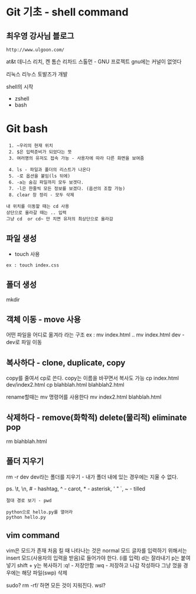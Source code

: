# Git 기초 - shell command
## 최우영 강사님 블로그
`
http://www.ulgoon.com/
`

at&t
데니스 리치, 켄 톰슨
리차드 스톨먼 - GNU 프로젝트
gnu에는 커널이 없엇다

리눅스
리누스 토발즈가 개발

shell의 시작
 - zshell
 - bash

# Git bash
```
 1. ~우리의 현재 위치
 2. $은 입력준비가 되었다는 뜻
 3. 여러명의 유저도 접속 가능 - 사용자에 따라 다른 화면을 보여줌

 4. ls - 파일과 폴더의 리스트가 나온다
 5. -로 옵션을 붙임(ls 뒤에)
 6. -a는 숨김 파일까지 모두 보겟다.
 7. -l은 한줄씩 모든 정보를 보겠다. (옵션의 조합 가능)
 8. clear 창 정리 - 모두 삭제
 
내 위치를 이동할 때는 cd 사용
상단으로 올라갈 때는 .. 입력
그냥 cd  or cd~ 만 치면 유저의 최상단으로 올라감
```
## 파일 생성
- touch 사용
```
ex : touch index.css
```
## 폴더 생성
mkdir

## 객체 이동 - move 사용
어떤 파일을 어디로 옮겨라 라는 구조
ex : mv index.html ..
mv index.html dev - dev로 파일 이동

## 복사하다 - clone, duplicate, copy
copy를 줄여서 cp로 쓴다.
copy는 이름을 바꾸면서 복사도 가능
cp index.html dev/index2.html
cp blahblah.html blahblah2.html

rename할때는 mv 명령어를 사용한다
mv index2.html blahblah.html

## 삭제하다 - remove(화학적) delete(물리적) eliminate pop
rm blahblah.html

## 폴더 지우기
rm -r dev
dev라는 폴더를 지우기 - 내가 폴더 내에 있는 경우에는 지울 수 없다.

ps. \t, \n, # - hashtag, ^ - carot, * - asterisk, ' " `, ~ - tilled

```
절대 경로 보기 - pwd

python으로 hello.py를 열어라
python hello.py
```

## vim command
vim은 모드가 존재
처음 킬 때 나타나는 것은 normal 모드
글자를 입력하기 위해서는 insert 모드(사용자의 입력을 받음)로 들어가야 한다. (i를 입력)
d는 잘라내기 p는 붙여넣기 shift + y는 복사하기
:q! - 저장안함
:wq - 저장하고 나감
작성하다 그냥 껐을 경우에는 해당 파일(swp) 삭제

sudo?
rm -rf/ 하면 모든 것이 지워진다.
wsl?

